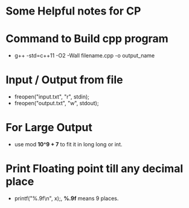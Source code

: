# Some Helpful notes for CP

# Command to Build cpp program

- g++ -std=c++11 -O2 -Wall filename.cpp -o output_name

# Input / Output from file

- freopen("input.txt", "r", stdin);
- freopen("output.txt", "w", stdout);

# For Large Output

- use mod **10^9 + 7** to fit it in long long or int.

# Print Floating point till any decimal place

- printf("%.9f\n", x);, **%.9f** means 9 places.
